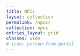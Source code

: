 ```yaml
---
title: NPCs
layout: collection
permalink: /npcs/
collection: npcs
entries_layout: grid
classes: wide
# icon: person-from-portal
---
```

